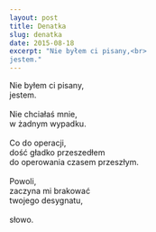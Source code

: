 ```yaml
---
layout: post
title: Denatka
slug: denatka
date: 2015-08-18
excerpt: "Nie byłem ci pisany,<br>
jestem."
---
```

Nie byłem ci pisany,<br>
jestem.<br>
<br>
Nie chciałaś mnie,<br>
w żadnym wypadku.<br>
<br>
Co do operacji,<br>
dość gładko przeszedłem<br>
do operowania czasem przeszłym.<br>
<br>
Powoli,<br>
zaczyna mi brakować<br>
twojego desygnatu,<br>
<br>
słowo.
